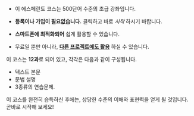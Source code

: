- 이 에스페란토 코스는 500단어 수준의 초급 강좌입니다.

- **등록이나 가입이 필요없습니다.** 클릭하고 바로 *시작* 하시기 바랍니다.
- **스마트폰에 최적화되어** 쉽게 활용할 수 있습니다.
- 무료일 뿐만 아니라, **[다른 프로젝트에도 활용](https://github.com/Esperanto/kurso-zagreba-metodo)** 하실 수 있습니다.

이 코스는 **12과**로 되어 있고, 각각은 다음과 같이 구성됩니다.

- 텍스트 본문
- 문법 설명
- 3종류의 연습문제.

이 코스를 완전히 습득하신 후에는, 상당한 수준의 이해와 표현력을 얻게 될 것입니다. 곧바로 시작해 보세요!
